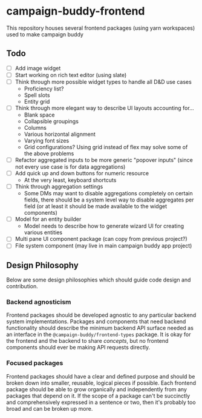 # campaign-buddy-frontend

This repository houses several frontend packages (using yarn workspaces) used to make campaign buddy

## Todo

- [ ] Add image widget
- [ ] Start working on rich text editor (using slate)
- [ ] Think through more possible widget types to handle all D&D use cases
	- Proficiency list?
	- Spell slots
	- Entity grid
- [ ] Think through more elegant way to describe UI layouts accounting for...
	- Blank space
	- Collapsible groupings
	- Columns
	- Various horizontal alignment
	- Varying font sizes
	- Grid configurations? Using grid instead of flex may solve some of the above problems
- [ ] Refactor aggregated inputs to be more generic "popover inputs" (since not every use case is for data aggregations)
- [ ] Add quick up and down buttons for numeric resource
	- At the very least, keyboard shortcuts
- [ ] Think through aggregation settings
	- Some DMs may want to disable aggregations completely on certain fields, there should be a system level way to disable aggregates per field (or at least it should be made available to the widget components)
- [ ] Model for an entity builder
	- Model needs to describe how to generate wizard UI for creating various entities
- [ ] Multi pane UI component package (can copy from previous project?)
- [ ] File system component (may live in main campaign buddy app project)

## Design Philosophy

Below are some design philosophies which should guide code design and contribution.

### Backend agnosticism

Frontend packages should be developed agnostic to any particular backend system implementations. Packages and components that need backend functionality should describe the minimum backend API surface needed as an interface in the `@campaign-buddy/frontend-types` package. It is okay for the frontend and the backend to share *concepts*, but no frontend components should ever be making API requests directly.

### Focused packages

Frontend packages should have a clear and defined purpose and should be broken down into smaller, reusable, logical pieces if possible. Each frontend package should be able to grow organically and independently from any packages that depend on it. If the scope of a package can't be succinctly and comprehensively expressed in a sentence or two, then it's probably too broad and can be broken up more.
